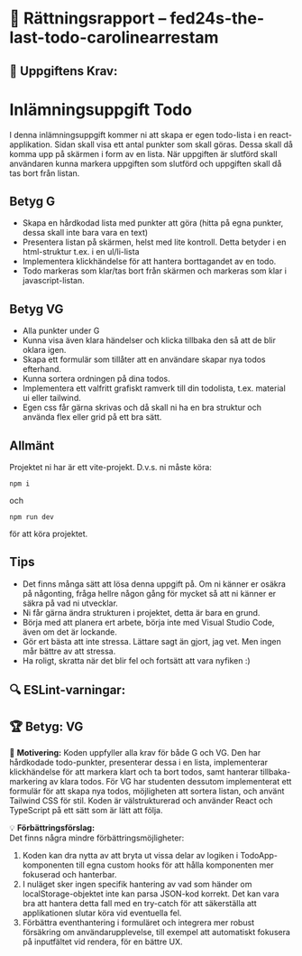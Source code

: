 # 📌 Rättningsrapport – fed24s-the-last-todo-carolinearrestam

## 🎯 Uppgiftens Krav:
# Inlämningsuppgift Todo

I denna inlämningsuppgift kommer ni att skapa er egen todo-lista i en react-applikation.
Sidan skall visa ett antal punkter som skall göras. Dessa skall då komma upp på skärmen i form av en lista. När uppgiften är slutförd skall användaren kunna markera uppgiften som slutförd och uppgiften skall då tas bort från listan.

## Betyg G

- Skapa en hårdkodad lista med punkter att göra (hitta på egna punkter, dessa skall inte bara vara en text)
- Presentera listan på skärmen, helst med lite kontroll. Detta betyder i en html-struktur t.ex. i en ul/li-lista
- Implementera klickhändelse för att hantera borttagandet av en todo.
- Todo markeras som klar/tas bort från skärmen och markeras som klar i javascript-listan.

## Betyg VG

- Alla punkter under G
- Kunna visa även klara händelser och klicka tillbaka den så att de blir oklara igen.
- Skapa ett formulär som tillåter att en användare skapar nya todos efterhand.
- Kunna sortera ordningen på dina todos.
- Implementera ett valfritt grafiskt ramverk till din todolista, t.ex. material ui eller tailwind.
- Egen css får gärna skrivas och då skall ni ha en bra struktur och använda flex eller grid på ett bra sätt.

## Allmänt

Projektet ni har är ett vite-projekt. D.v.s. ni måste köra:

```shell
npm i
```

och

```shell
npm run dev 
```

för att köra projektet.

## Tips

- Det finns många sätt att lösa denna uppgift på. Om ni känner er osäkra på någonting, fråga hellre någon gång för mycket så att ni känner er säkra på vad ni utvecklar.
- Ni får gärna ändra strukturen i projektet, detta är bara en grund.
- Börja med att planera ert arbete, börja inte med Visual Studio Code, även om det är lockande.
- Gör ert bästa att inte stressa. Lättare sagt än gjort, jag vet. Men ingen mår bättre av att stressa.
- Ha roligt, skratta när det blir fel och fortsätt att vara nyfiken :)


## 🔍 ESLint-varningar:


## 🏆 **Betyg: VG**
📌 **Motivering:** Koden uppfyller alla krav för både G och VG. Den har hårdkodade todo-punkter, presenterar dessa i en lista, implementerar klickhändelse för att markera klart och ta bort todos, samt hanterar tillbaka-markering av klara todos. För VG har studenten dessutom implementerat ett formulär för att skapa nya todos, möjligheten att sortera listan, och använt Tailwind CSS för stil. Koden är välstrukturerad och använder React och TypeScript på ett sätt som är lätt att följa.

💡 **Förbättringsförslag:**  
Det finns några mindre förbättringsmöjligheter: 
1. Koden kan dra nytta av att bryta ut vissa delar av logiken i TodoApp-komponenten till egna custom hooks för att hålla komponenten mer fokuserad och hanterbar. 
2. I nuläget sker ingen specifik hantering av vad som händer om localStorage-objektet inte kan parsa JSON-kod korrekt. Det kan vara bra att hantera detta fall med en try-catch för att säkerställa att applikationen slutar köra vid eventuella fel. 
3. Förbättra eventhantering i formuläret och integrera mer robust försäkring om användarupplevelse, till exempel att automatiskt fokusera på inputfältet vid rendera, för en bättre UX. 